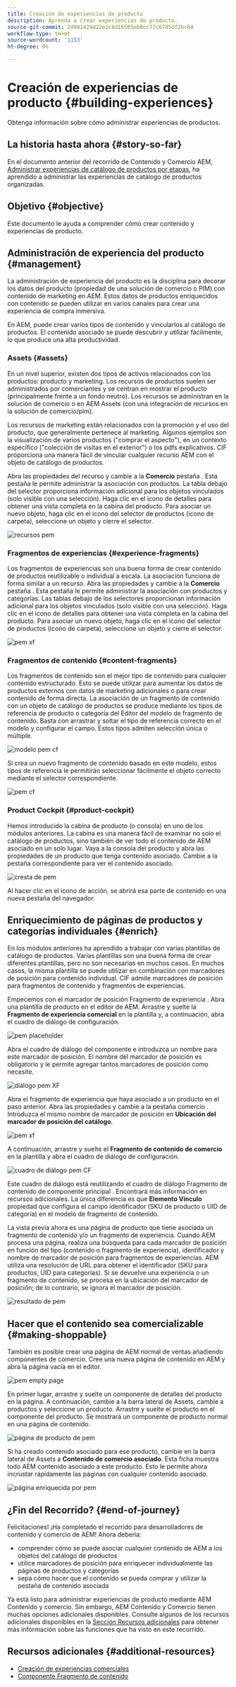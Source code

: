 ```yaml
---
title: Creación de experiencias de producto
description: Aprenda a crear experiencias de producto.
source-git-commit: 2d981424d22e2c8d16505eb0cc77c67d5df2bc64
workflow-type: tm+mt
source-wordcount: '1153'
ht-degree: 0%

---
```


# Creación de experiencias de producto {#building-experiences}

Obtenga información sobre cómo administrar experiencias de productos.

## La historia hasta ahora {#story-so-far}

En el documento anterior del recorrido de Contenido y Comercio AEM, [Administrar experiencias de catálogo de productos por etapas](staged-catalog.md), ha aprendido a administrar las experiencias de catálogo de productos organizadas.

## Objetivo {#objective}

Este documento le ayuda a comprender cómo crear contenido y experiencias de producto.

## Administración de experiencia del producto {#management}

La administración de experiencia del producto es la disciplina para decorar los datos del producto (propiedad de una solución de comercio o PIM) con contenido de marketing en AEM. Estos datos de productos enriquecidos con contenido se pueden utilizar en varios canales para crear una experiencia de compra inmersiva.

En AEM, puede crear varios tipos de contenido y vincularlos al catálogo de productos. El contenido asociado se puede descubrir y utilizar fácilmente, lo que produce una alta productividad.

### Assets {#assets}

En un nivel superior, existen dos tipos de activos relacionados con los productos: producto y marketing. Los recursos de productos suelen ser administrados por comerciantes y se centran en mostrar el producto (principalmente frente a un fondo neutro). Los recursos se administran en la solución de comercio o en AEM Assets (con una integración de recursos en la solución de comercio/pim).

Los recursos de marketing están relacionados con la promoción y el uso del producto, que generalmente pertenece al marketing. Algunos ejemplos son la visualización de varios productos (&quot;comprar el aspecto&quot;), en un contexto específico (&quot;colección de visitas en el exterior&quot;) o los pdfs explicativos. CIF proporciona una manera fácil de vincular cualquier recurso AEM con el objeto de catálogo de productos.

Abra las propiedades del recurso y cambie a la **Comercio** pestaña . Esta pestaña le permite administrar la asociación con productos. La tabla debajo del selector proporciona información adicional para los objetos vinculados (solo visible con una selección). Haga clic en el icono de detalles para obtener una vista completa en la cabina del producto. Para asociar un nuevo objeto, haga clic en el icono del selector de productos (icono de carpeta), seleccione un objeto y cierre el selector.

![recursos pem](assets/pem-assets.png)

### Fragmentos de experiencias {#experience-fragments}

Los fragmentos de experiencias son una buena forma de crear contenido de productos reutilizable o individual a escala. La asociación funciona de forma similar a un recurso. Abra las propiedades y cambie a la **Comercio** pestaña . Esta pestaña le permite administrar la asociación con productos y categorías. Las tablas debajo de los selectores proporcionan información adicional para los objetos vinculados (solo visible con una selección). Haga clic en el icono de detalles para obtener una vista completa en la cabina del producto. Para asociar un nuevo objeto, haga clic en el icono del selector de productos (icono de carpeta), seleccione un objeto y cierre el selector.

![pem xf](assets/pem-xf.png)

### Fragmentos de contenido {#content-fragments}

Los fragmentos de contenido son el mejor tipo de contenido para cualquier contenido estructurado. Esto se puede utilizar para aumentar los datos de productos externos con datos de marketing adicionales o para crear contenido de forma directa. La asociación de un fragmento de contenido con un objeto de catálogo de productos se produce mediante los tipos de referencia de producto o categoría del Editor del modelo de fragmento de contenido. Basta con arrastrar y soltar el tipo de referencia correcto en el modelo y configurar el campo. Estos tipos admiten selección única o múltiple.

![modelo pem cf](assets/pem-cf-model.png)

Si crea un nuevo fragmento de contenido basado en este modelo, estos tipos de referencia le permitirán seleccionar fácilmente el objeto correcto mediante el selector correspondiente.

![pem cf](assets/pem-cf.png)

### Product Cockpit {#product-cockpit}

Hemos introducido la cabina de producto (o consola) en uno de los módulos anteriores. La cabina es una manera fácil de examinar no solo el catálogo de productos, sino también de ver todo el contenido de AEM asociado en un solo lugar. Vaya a la consola del producto y abra las propiedades de un producto que tenga contenido asociado. Cambie a la pestaña correspondiente para ver el contenido asociado.

![cresta de pem](assets/pem-cockpit.png)

Al hacer clic en el icono de acción, se abrirá esa parte de contenido en una nueva pestaña del navegador.

## Enriquecimiento de páginas de productos y categorías individuales {#enrich}

En los módulos anteriores ha aprendido a trabajar con varias plantillas de catálogo de productos. Varias plantillas son una buena forma de crear diferentes plantillas, pero no son necesarias en muchos casos. En muchos casos, la misma plantilla se puede utilizar en combinación con marcadores de posición para contenido individual. CIF admite marcadores de posición para fragmentos de contenido y fragmentos de experiencias.

Empecemos con el marcador de posición Fragmento de experiencia . Abra una plantilla de producto en el editor de AEM. Arrastre y suelte la **Fragmento de experiencia comercial** en la plantilla y, a continuación, abra el cuadro de diálogo de configuración.

![pem placeholder](assets/pem-placeholder.png)

Abra el cuadro de diálogo del componente e introduzca un nombre para este marcador de posición. El nombre del marcador de posición es obligatorio y le permite agregar tantos marcadores de posición como necesite.

![diálogo pem XF](assets/pem-dialog-xf.png)

Abra el fragmento de experiencia que haya asociado a un producto en el paso anterior. Abra las propiedades y cambie a la pestaña comercio . Introduzca el mismo nombre de marcador de posición en **Ubicación del marcador de posición del catálogo**.

![pem xf](assets/pem-xf.png)

A continuación, arrastre y suelte el **Fragmento de contenido de comercio** en la plantilla y abra el cuadro de diálogo de configuración.

![cuadro de diálogo pem CF](assets/pem-dialog-cf.png)

Este cuadro de diálogo está reutilizando el cuadro de diálogo Fragmento de contenido de componente principal . Encontrará más información en recursos adicionales. La única diferencia es que **Elemento Vínculo** propiedad que configura el campo identificador (SKU de producto o UID de categoría) en el modelo de fragmento de contenido.

La vista previa ahora es una página de producto que tiene asociada un fragmento de contenido y/o un fragmento de experiencia. Cuando AEM procesa una página, realiza una búsqueda para cada marcador de posición en función del tipo (contenido o fragmento de experiencia), identificador y nombre de marcador de posición para fragmentos de experiencias. AEM utiliza una resolución de URL para obtener el identificador (SKU para productos, UID para categorías). Si se devuelve una experiencia o un fragmento de contenido, se procesa en la ubicación del marcador de posición; de lo contrario, se ignora el marcador de posición.

![resultado de pem](assets/pem-result.png)

## Hacer que el contenido sea comercializable {#making-shoppable}

También es posible crear una página de AEM normal de ventas añadiendo componentes de comercio. Cree una nueva página de contenido en AEM y abra la página vacía en el editor.

![pem empty page](assets/pem-page-empty.png)

En primer lugar, arrastre y suelte un componente de detalles del producto en la página. A continuación, cambie a la barra lateral de Assets, cambie a productos y seleccione un producto. Arrastre y suelte el producto en el componente del producto. Se mostrará un componente de producto normal en una página de contenido.

![página de producto de pem](assets/pem-page-product.png)

Si ha creado contenido asociado para ese producto, cambie en la barra lateral de Assets a **Contenido de comercio asociado**. Esta ficha muestra todo AEM contenido asociado a este producto. Esto le permite ahora incrustar rápidamente las páginas con cualquier contenido asociado.

![página enriquecida por pem](assets/pem-page-enriched.png)

## ¿Fin del Recorrido? {#end-of-journey}

Felicitaciones! ¡Ha completado el recorrido para desarrolladores de contenido y comercio de AEM! Ahora debería:

* comprender cómo se puede asociar cualquier contenido de AEM a los objetos del catálogo de productos
* utilice marcadores de posición para enriquecer individualmente las páginas de productos y categorías
* sepa cómo hacer que el contenido se pueda comprar y utilizar la pestaña de contenido asociada

Ya está listo para administrar experiencias de producto mediante AEM Contenido y comercio. Sin embargo, AEM Contenido y Comercio tienen muchas opciones adicionales disponibles. Consulte algunos de los recursos adicionales disponibles en la [Sección Recursos adicionales](#additional-resources) para obtener más información sobre las funciones que ha visto en este recorrido.

## Recursos adicionales {#additional-resources}

* [Creación de experiencias comerciales](/help/commerce-cloud/authoring/authoring-commerce-experiences.md)
* [Componente Fragmento de contenido](https://experienceleague.adobe.com/docs/experience-manager-core-components/using/components/content-fragment-component.html?lang=en)
